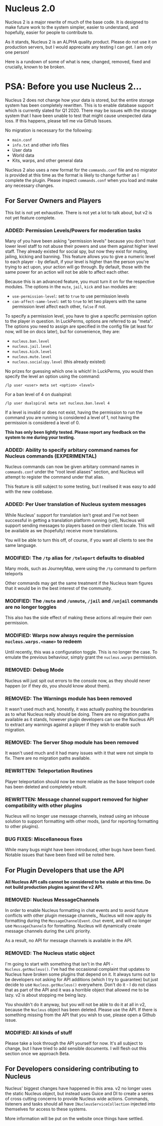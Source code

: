 # Nucleus 2.0

Nucleus 2 is a major rewrite of much of the base code. It is designed to make future work to the system simpler, easier to understand, and
 hopefully, easier for people to contribute to.

As it stands, Nucleus 2 is an ALPHA quality product. Please do not use it on production servers, but I would appreciate any testing I can get. I am
 only one person!

Here is a rundown of some of what is new, changed, removed, fixed and crucially, known to be broken.

# PSA: Before you use Nucleus 2...

Nucleus 2 does not change how your data is stored, but the entire storage system has been completely rewritten. This is to enable database support
 which is currently slated for Q1 2020. There may be issues with the storage system that I have been unable to test that might cause unexpected
 data loss. If this happens, please tell me via Github Issues.

No migration is necessary for the following:

* `main.conf`
* `info.txt` and other info files
* User data
* World data
* Kits, warps, and other general data

Nucleus 2 also uses a new format for the `commands.conf` file and no migrator is provided at this time as the format is likely to change further
as I complete the plugin. Please inspect `commands.conf` when you load and make any necessary changes. 

## For Server Owners and Players

This list is not yet exhaustive. There is not yet a lot to talk about, but v2 is not yet feature complete.

### ADDED: Permission Levels/Powers for moderation tasks

Many of you have been asking "permission levels" because you don't trust lower level staff to not abuse their powers and use them against higher
 level staff. They already existed for social spy, but now they exist for muting, jailing, kicking and banning. This feature allows you to give a
 numeric level to each player - by default, if your level is higher than the person you're trying to act upon, your action will go through. By
 default, those with the same power for an action will not be able to affect each other.   
 
Because this is an advanced feature, you must turn it on for the respective modules. The options in the `mute`, `jail`, `kick` and `ban` modules are:

* `use-permission-level`: set to `true` to use permission levels
* `can-affect-same-level`: set to `true` to let two players with the same permission level affect each other, `false` if not. 

To specify a permission level, you have to give a specific permission option to the player in question. In LuckPerms, options are referred to as
 "meta". The options you need to assign are specified in the config file (at least for now, will be on docs later), but for convenience, they are:
 
* `nucleus.ban.level`
* `nucleus.jail.level`
* `nucleus.kick.level`
* `nucleus.mute.level`
* `nucleus.socialspy.level` (this already existed)

No prizes for guessing which one is which! In LuckPerms, you would then specify the level an option using the command:

```
/lp user <user> meta set <option> <level>
```

For a ban level of 4 on dualspiral:

```
/lp user dualspiral meta set nucleus.ban.level 4
```

If a level is invalid or does not exist, having the permission to run the command you are running is considered a level of 1, not having the
permission is considered a level of 0.

**This has only been lightly tested. Please report any feedback on the system to me during your testing.** 

### ADDED: Ability to specify arbitary command names for Nucleus commands (EXPERIMENTAL)

Nucleus commands can now be given arbitary command names in `commands.conf` under the "root level aliases" section, and Nucleus will attempt to
 register the command under that alias.

This feature is still subject to some testing, but I realised it was easy to add with the new codebase.

### ADDED: Per User translation of Nucleus system messages

While Nucleus' support for translation isn't great and I've not been successful in getting a translation platform running (yet), Nucleus will
 support sending messages to players based on their client locale. This will be available as we (hopefully) receive more translations.
 
You will be able to turn this off, of course, if you want all clients to see the same language.

### MODIFIED: The `/tp` alias for `/teleport` defaults to disabled

Many mods, such as JourneyMap, were using the `/tp` command to perform teleports 

Other commands may get the same treatment if the Nucleus team figures that it would be in the best interest of the community.

### MODIFIED: The `/mute` and `/unmute`, `/jail` and `/unjail` commands are no longer toggles

This also has the side effect of making these actions all require their own permission.

### MODIFIED: Warps now always require the permission `nucleus.warps.<name>` to redeem 

Until recently, this was a configuration toggle. This is no longer the case. To emulate the previous behaviour, simply grant the 
`nucleus.warps` permission.

### REMOVED: Debug Mode

Nucleus will just spit out errors to the console now, as they should never happen (or if they do, you should know about them).

### REMOVED: The Warnings module has been removed

It wasn't used much and, honestly, it was actually pushing the boundaries as to what Nucleus really should be doing. There are no migration paths
 available as it stands, however plugin developers can use the Nucleus API to extract any warnings against a player if they wish to enable such
 migration.

### REMOVED: The Server Shop module has been removed

It wasn't used much and it had many issues with it that were not simple to fix. There are no migration paths available.

### REWRITTEN: Teleportation Routines

Player teleportation should now be more reliable as the base teleport code has been deleted and completely rebuilt.

### REWRITTEN: Message channel support removed for higher compatibility with other plugins

Nucleus will no longer use message channels, instead using an inhouse solution to support formatting with other mods,
(and for reporting formatting to other plugins).

### BUG FIXES: Miscellaneous fixes

While many bugs might have been introduced, other bugs have been fixed. Notable issues that have been fixed will be noted here.

## For Plugin Developers that use the API

**All Nucleus API calls cannot be considered to be stable at this time. Do not build production plugins against the v2 API.**

### REMOVED: Nucleus MessageChannels

In order to enable Nucleus formatting in chat events and to avoid future conflicts with other plugin message channels,, Nucleus
 will now apply its formatting during the `MessageChannelEvent.Chat` event, and will no longer use `MessageChannel`s for formatting.
 Nucleus will dynamically create message channels during the `LATE` priority.
 
As a result, no API for message channels is available in the API.

### REMOVED: The Nucleus static object

I'm going to start with something that isn't in the API - `Nucleus.getNucleus()`. I've had the occasional complaint that updates to Nucleus have
 broken some plugins that depend on it. It always turns out to be developers not asking for API additions (which I try to guarantee) but just decide
 to use `Nucleus.getNucleus()` everywhere. Don't do it - I do not class that as part of the API and it was a horrible object that allowed me to be
 lazy. v2 is about stopping me being lazy.
 
You shouldn't do it anyway, but you will not be able to do it at all in v2, because the `Nucleus` object has been deleted. Please use the API. If
 there is something missing from the API that you wish to use, please open a Github issue.

### MODIFIED: All kinds of stuff

Please take a look through the API yourself for now. It's all subject to change, but I have tried to add sensible documents. I will flesh out this
 section once we approach Beta.

## For Developers considering contributing to Nucleus

Nucleus' biggest changes have happened in this area. v2 no longer uses the static Nucleus object, but instead uses Guice and DI to create a series
 of cross cutting concerns to provide Nucleus wide actions. Commands, listeners and tasks should all have `INucleusServiceCollection` injected into
 themselves for access to these systems.

More information will be put on the website once things have settled.